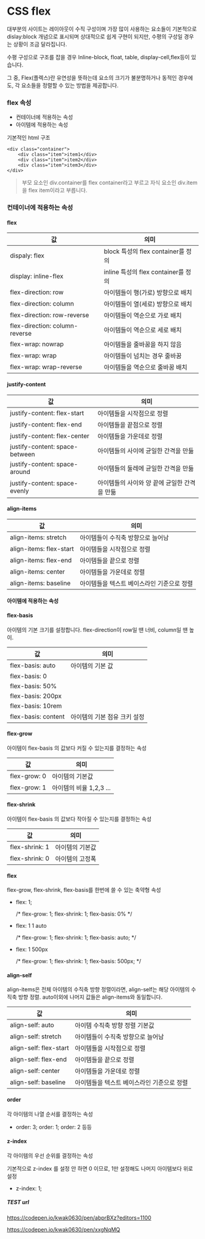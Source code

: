 # CSS flex

대부분의 사이트는 레이아웃이 수직 구성이며 가장 많이 사용하는 요소들이 기본적으로 dislay:block 개념으로 표시되며 상대적으로 쉽게 구현이 되지만, 수평의 구성일 경우는 상황이 조금 달라집니다.

수평 구성으로 구조를 잡을 경우 Inline-block, float, table, display-cell,flex등이 있습니다.

그 중, Flex(플렉스)란 유연성을 뜻하는데 요소의 크기가 불분명하거나 동적인 경우에도, 각 요소들을 정렬할 수 있는 방법을 제공합니다.



### flex 속성

- 컨테이너에 적용하는 속성
- 아이템에 적용하는 속성

기본적인 html 구조

```
<div class="container">
	<div class="item">item1</div>
	<div class="item">item2</div>
	<div class="item">item3</div>
</div>
```

> 부모 요소인 div.container를 flex container라고 부르고 자식 요소인 div.item을 flex item이라고 부릅니다.



### 컨테이너에 적용하는 속성

#### flex

| 값                             | 의미                                |
| ------------------------------ | ----------------------------------- |
| dispaly: flex                  | block 특성의 flex container를 정의  |
| display: inline-flex           | inline 특성의 flex container를 정의 |
| flex-direction: row            | 아이템들이 행(가로) 방향으로 배치   |
| flex-direction: column         | 아이템들이 열(세로) 방향으로 배치   |
| flex-direction: row-reverse    | 아이템들이 역순으로 가로 배치       |
| flex-direction: column-reverse | 아이템들이 역순으로 세로 배치       |
| flex-wrap: nowrap              | 아이템들을 줄바꿈을 하지 않음       |
| flex-wrap: wrap                | 아이템들이 넘치는 경우 줄바꿈       |
| flex-wrap: wrap-reverse        | 아이템들을 역순으로 줄바꿈 배치     |

#### justify-content

| 값                             | 의미                                         |
| ------------------------------ | -------------------------------------------- |
| justify-content: flex-start    | 아이템들을 시작점으로 정렬                   |
| justify-content: flex-end      | 아이템들을 끝점으로 정렬                     |
| justify-content: flex-center   | 아이템들을 가운데로 정렬                     |
| justify-content: space-between | 아이템들의 사이에 균일한 간격을 만듦         |
| justify-content: space-around  | 아이템들의 둘레에 균일한 간격을 만듦         |
| justify-content: space-evenly  | 아이템들의 사이와 양 끝에 균일한 간격을 만듦 |

#### align-items

| 값                      | 의미                                       |
| ----------------------- | ------------------------------------------ |
| align-items: stretch    | 아이템들이 수직축 방향으로 늘어남          |
| align-items: flex-start | 아이템들을 시작점으로 정렬                 |
| align-items: flex-end   | 아이템들을 끝으로 정렬                     |
| align-items: center     | 아이템들을 가운데로 정렬                   |
| align-items: baseline   | 아이템들을 텍스트 베이스라인 기준으로 정렬 |



#### 아이템에 적용하는 속성

#### flex-basis

아이템의 기본 크기를 설정합니다. flex-direction이 row일 땐 너비, column일 땐 높이. 

| 값                  | 의미                         |
| ------------------- | ---------------------------- |
| flex-basis: auto    | 아이템의 기본 값             |
| flex-basis: 0       |                              |
| flex-basis: 50%     |                              |
| flex-basis: 200px   |                              |
| flex-basis: 10rem   |                              |
| flex-basis: content | 아이템의 기본 점유 크키 설정 |

#### flex-grow

아이템이 flex-basis 의 값보다 커질 수 있는지를 결정하는 속성

| 값           | 의미                    |
| ------------ | ----------------------- |
| flex-grow: 0 | 아이템의 기본값         |
| flex-grow: 1 | 아이템의 비율 1,2,3 ... |

#### flex-shrink

아이템이 flex-basis 의 값보다 작아질 수 있는지를 결정하는 속성

| 값             | 의미            |
| -------------- | --------------- |
| flex-shrink: 1 | 아이템의 기본값 |
| flex-shrink: 0 | 아이템의 고정폭 |

#### flex

flex-grow, flex-shrink, flex-basis를 한번에 쓸 수 있는 축약형 속성

- flex: 1;

  /* flex-grow: 1; flex-shrink: 1; flex-basis: 0% */

- flex: 1 1 auto

  /* flex-grow: 1; flex-shrink: 1; flex-basis: auto; */

- flex: 1 500px

  /* flex-grow: 1; flex-shrink: 1; flex-basis: 500px; */

#### align-self

align-items은 전체 아이템의 수직축 방향 정렬이라면, align-self는 해당 아이템의 수직축 방향 정렬. auto이외에 나머지 값들은 align-items와 동일합니다.

| 값                     | 의미                                       |
| ---------------------- | ------------------------------------------ |
| align-self: auto       | 아이템 수직축 방향 정렬 기본값             |
| align-self: stretch    | 아이템들이 수직축 방향으로 늘어남          |
| align-self: flex-start | 아이템들을 시작점으로 정렬                 |
| align-self: flex-end   | 아이템들을 끝으로 정렬                     |
| align-self: center     | 아이템들을 가운데로 정렬                   |
| align-self: baseline   | 아이템들을 텍스트 베이스라인 기준으로 정렬 |

#### order

각 아이템의 나열 순서를 결정하는 속성

- order: 3; order: 1; order: 2 등등

#### z-index

각 아이템의 우선 순위를 결정하는 속성

기본적으로 z-index 를 설정 안 하면 0 이므로, 1만 설정해도 나머지 아이템보다 위로 설정

- z-index: 1;


##### TEST url

https://codepen.io/kwak0630/pen/abprBXz?editors=1100

https://codepen.io/kwak0630/pen/xxgNqMQ
